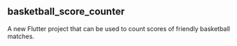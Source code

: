 ## basketball_score_counter

A new Flutter project that can be used to count scores of friendly basketball matches.

